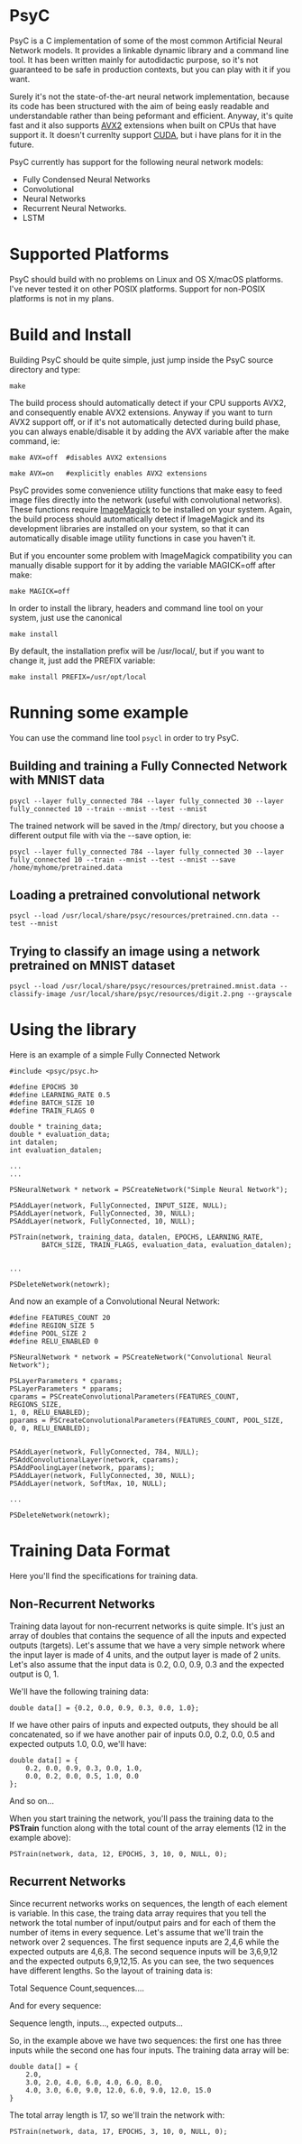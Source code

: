 PsyC
===

PsyC is a C implementation of some of the most common Artificial Neural Network models.
It provides a linkable dynamic library and a command line tool.
It has been written mainly for autodidactic purpose, so it's not guaranteed to 
be safe in production contexts, but you can play with it if you want.

Surely it's not the state-of-the-art neural network implementation, because its 
code has been structured with the aim of being easly readable and 
understandable rather than being peformant and efficient.
Anyway, it's quite fast and it also supports [AVX2](https://en.wikipedia.org/wiki/Advanced_Vector_Extensions) extensions when built on 
CPUs that have support it.
It doesn't currenlty support [CUDA](http://www.nvidia.com/object/cuda_home_new.html), but i have plans for it in the future.

PsyC currently has support for the following neural network models:

- Fully Condensed Neural Networks
- Convolutional
- Neural Networks 
- Recurrent Neural Networks.
- LSTM

Supported Platforms
===

PsyC should build with no problems on Linux and OS X/macOS platforms.
I've never tested it on other POSIX platforms.
Support for non-POSIX platforms is not in my plans.

Build and Install
===

Building PsyC should be quite simple, just jump inside the PsyC source directory and 
type:

    make

The build process should automatically detect if your CPU supports AVX2, and 
consequently enable AVX2 extensions.
Anyway if you want to turn AVX2 support off, or if it's not automatically 
detected during build phase, you can always enable/disable it by adding 
the AVX variable after the make command, ie:

    make AVX=off  #disables AVX2 extensions

    make AVX=on   #explicitly enables AVX2 extensions

PsyC provides some convenience utility functions that make easy 
to feed image files directly into the network (useful with convolutional networks).
These functions require [ImageMagick](https://www.imagemagick.org/script/index.php) to be installed on your system.
Again, the build process should automatically detect if ImageMagick and 
its development libraries are installed on your system, so that it can automatically 
disable image utility functions in case you haven't it.

But if you encounter some problem with ImageMagick compatibility you can 
manually disable support for it by adding the variable MAGICK=off after make:

    make MAGICK=off

In order to install the library, headers and command line tool on your system,
just use the canonical 

    make install

By default, the installation prefix will be /usr/local/, but if you want to 
change it, just add the PREFIX variable:

    make install PREFIX=/usr/opt/local

Running some example
===

You can use the command line tool `psycl` in order to try PsyC.

Building and training a Fully Connected Network with MNIST data
---

    psycl --layer fully_connected 784 --layer fully_connected 30 --layer fully_connected 10 --train --mnist --test --mnist

The trained network will be saved in the /tmp/ directory, but you choose a different 
output file with via the --save option, ie:

    psycl --layer fully_connected 784 --layer fully_connected 30 --layer fully_connected 10 --train --mnist --test --mnist --save /home/myhome/pretrained.data

Loading a pretrained convolutional network
---

    psycl --load /usr/local/share/psyc/resources/pretrained.cnn.data --test --mnist

Trying to classify an image using a network pretrained on MNIST dataset
---

    psycl --load /usr/local/share/psyc/resources/pretrained.mnist.data --classify-image /usr/local/share/psyc/resources/digit.2.png --grayscale

Using the library
===

Here is an example of a simple Fully Connected Network

    #include <psyc/psyc.h>
    
    #define EPOCHS 30
    #define LEARNING_RATE 0.5
    #define BATCH_SIZE 10
    #define TRAIN_FLAGS 0
    
    double * training_data;
    double * evaluation_data;
    int datalen;
    int evaluation_datalen;

    ...
    ...
    
    PSNeuralNetwork * network = PSCreateNetwork("Simple Neural Network");
    
    PSAddLayer(network, FullyConnected, INPUT_SIZE, NULL);
    PSAddLayer(network, FullyConnected, 30, NULL);
    PSAddLayer(network, FullyConnected, 10, NULL);
    
    PSTrain(network, training_data, datalen, EPOCHS, LEARNING_RATE, 
            BATCH_SIZE, TRAIN_FLAGS, evaluation_data, evaluation_datalen);
    
    
    ...
    
    PSDeleteNetwork(netowrk);

And now an example of a Convolutional Neural Network:

    #define FEATURES_COUNT 20
    #define REGION_SIZE 5
    #define POOL_SIZE 2
    #define RELU_ENABLED 0
    
    PSNeuralNetwork * network = PSCreateNetwork("Convolutional Neural Network");
    
    PSLayerParameters * cparams;
    PSLayerParameters * pparams;
    cparams = PSCreateConvolutionalParameters(FEATURES_COUNT, REGIONS_SIZE,
    1, 0, RELU_ENABLED);
    pparams = PSCreateConvolutionalParameters(FEATURES_COUNT, POOL_SIZE,
    0, 0, RELU_ENABLED);


    PSAddLayer(network, FullyConnected, 784, NULL);
    PSAddConvolutionalLayer(network, cparams);
    PSAddPoolingLayer(network, pparams);
    PSAddLayer(network, FullyConnected, 30, NULL);
    PSAddLayer(network, SoftMax, 10, NULL);
    
    ...
    
    PSDeleteNetwork(netowrk);
    
Training Data Format
===

Here you'll find the specifications for training data.

Non-Recurrent Networks
---

Training data layout for non-recurrent networks is quite simple.
It's just an array of doubles that contains the sequence of all the inputs and 
expected outputs (targets).
Let's assume that we have a very simple network where the input layer is made of 
4 units, and the output layer is made of 2 units.
Let's also assume that the input data is 0.2, 0.0, 0.9, 0.3 and the expected 
output is 0, 1.

We'll have the following training data:

    double data[] = {0.2, 0.0, 0.9, 0.3, 0.0, 1.0};

If we have other pairs of inputs and expected outputs, they should be all 
concatenated, so if we have another pair of inputs 0.0, 0.2, 0.0, 0.5 and 
expected outputs 1.0, 0.0, we'll have:

    double data[] = {
        0.2, 0.0, 0.9, 0.3, 0.0, 1.0, 
        0.0, 0.2, 0.0, 0.5, 1.0, 0.0
    };

And so on...

When you start training the network, you'll pass the training data to the 
**PSTrain** function along with the total count of the array elements (12 in the example above):

    PSTrain(network, data, 12, EPOCHS, 3, 10, 0, NULL, 0);
    

Recurrent Networks
---

Since recurrent networks works on sequences, the length of each element is variable.
In this case, the traing data array requires that you tell the network the total 
number of input/output pairs and for each of them the number of items in every sequence.
Let's assume that we'll train the network over 2 sequences.
The first sequence inputs are 2,4,6 while the expected outputs are 4,6,8.
The second sequence inputs will be 3,6,9,12 and the expected outputs 6,9,12,15.
As you can see, the two sequences have different lengths.
So the layout of training data is:

Total Sequence Count,sequences....

And for every sequence:

Sequence length, inputs..., expected outputs...

So, in the example above we have two sequences: the first one has three inputs 
while the second one has four inputs.
The training data array will be:

    double data[] = {
        2.0, 
        3.0, 2.0, 4.0, 6.0, 4.0, 6.0, 8.0,
        4.0, 3.0, 6.0, 9.0, 12.0, 6.0, 9.0, 12.0, 15.0
    }
    
The total array length is 17, so we'll train the network with:

    PSTrain(network, data, 17, EPOCHS, 3, 10, 0, NULL, 0);









